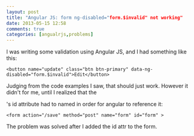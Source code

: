 ```yaml
---
layout: post
title: "Angular JS: form ng-disabled="form.$invalid" not working"
date: 2013-05-15 12:58
comments: true
categories: [angualrjs,problems]
---
```

I was writing some validation using Angular JS, and I had something like this:
```
<button name="update" class="btn btn-primary" data-ng-disabled="form.$invalid">Edit</button>
```

Judging from the code examples I saw, that should just work. However it didn't for me, until I realized that the <form>'s id attribute had to named in order for angular to reference it:

```
<form action="/save" method="post" name="form" id="form" >
```

The problem was solved after I added the id attr to the form.


